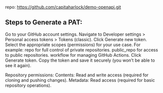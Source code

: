 repo:
https://github.com/capitaharlock/demo-openapi.git



## Steps to Generate a PAT:
Go to your GitHub account settings.
Navigate to Developer settings > Personal access tokens > Tokens (classic).
Click Generate new token.
Select the appropriate scopes (permissions) for your use case. For example:
repo for full control of private repositories.
public_repo for access to public repositories.
workflow for managing GitHub Actions.
Click Generate token.
Copy the token and save it securely (you won’t be able to see it again).

Repository permissions:
Contents: Read and write access (required for cloning and pushing changes).
Metadata: Read access (required for basic repository operations).